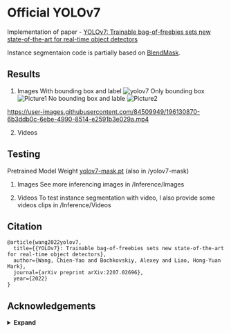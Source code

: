 # Official YOLOv7

Implementation of paper - [YOLOv7: Trainable bag-of-freebies sets new state-of-the-art for real-time object detectors](https://arxiv.org/abs/2207.02696)

Instance segmentaion code is partially based on [BlendMask](https://arxiv.org/abs/2001.00309).

## Results
1. Images 
With bounding box and label
![yolov7](https://user-images.githubusercontent.com/84509949/196130486-fc789502-954a-447f-8225-7b66acd7269c.jpg)
Only bounding box
![Picture1](https://user-images.githubusercontent.com/84509949/196130673-6bf83996-e023-4108-bd55-51aceacba49a.png)
No bounding box and lable
![Picture2](https://user-images.githubusercontent.com/84509949/196130758-42a5ceed-549a-4b5a-ae31-0d049b7ec6b1.png)


https://user-images.githubusercontent.com/84509949/196130870-6b3ddb0c-6ebe-4990-8514-e2591b3e029a.mp4


2. Videos


## Testing

Pretrained Model Weight
[yolov7-mask.pt](https://github.com/WongKinYiu/yolov7/releases/download/v0.1/yolov7-mask.pt)
(also in /yolov7-mask)

1. Images
See more inferencing images in /Inference/Images

2. Videos
To test instance segmentation with video, I also provide some videos clips in /Inference/Videos

## Citation

```
@article{wang2022yolov7,
  title={{YOLOv7}: Trainable bag-of-freebies sets new state-of-the-art for real-time object detectors},
  author={Wang, Chien-Yao and Bochkovskiy, Alexey and Liao, Hong-Yuan Mark},
  journal={arXiv preprint arXiv:2207.02696},
  year={2022}
}
```

## Acknowledgements

<details><summary> <b>Expand</b> </summary>

</details>

